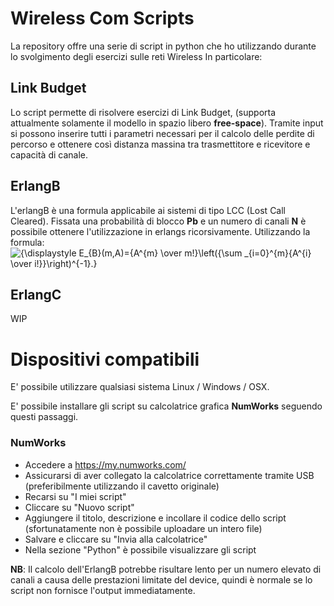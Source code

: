 # Wireless Com Scripts

La repository offre una serie di script in python che ho utilizzando durante lo svolgimento degli esercizi sulle reti Wireless
In particolare:
## Link Budget
Lo script permette di risolvere esercizi di Link Budget, (supporta attualmente solamente il modello in spazio libero <b>free-space</b>). Tramite input si possono inserire tutti i parametri necessari per il calcolo delle perdite di percorso e ottenere così distanza massina tra trasmettitore e ricevitore e capacità di canale.

## ErlangB
L'erlangB è una formula applicabile ai sistemi di tipo LCC (Lost Call Cleared). Fissata una probabilità di blocco <b>Pb</b> e un numero di canali **N** è possibile ottenere l'utilizzazione in erlangs ricorsivamente. Utilizzando la formula:
![{\displaystyle E_{B}(m,A)={A^{m} \over m!}\left({\sum _{i=0}^{m}{A^{i} \over i!}}\right)^{-1}.}](https://wikimedia.org/api/rest_v1/media/math/render/svg/8bfc2007e5e115dd255d299b117f598f8761b20f)

## ErlangC
WIP

# Dispositivi compatibili
E' possibile utilizzare qualsiasi sistema Linux / Windows / OSX. 

E' possibile installare gli script su calcolatrice grafica **NumWorks** seguendo questi passaggi.

### NumWorks

 - Accedere a https://my.numworks.com/
 -  Assicurarsi di aver collegato la calcolatrice correttamente tramite USB (preferibilmente utilizzando il cavetto originale)
 - Recarsi su "I miei script"
 - Cliccare su "Nuovo script"
 - Aggiungere il titolo, descrizione e incollare il codice dello script (sfortunatamente non è possibile uploadare un intero file)
 - Salvare e cliccare su "Invia alla calcolatrice"
 - Nella sezione "Python" è possibile visualizzare gli script

**NB**: Il calcolo dell'ErlangB potrebbe risultare lento per un numero elevato di canali a causa delle prestazioni limitate del device, quindi è normale se lo script non fornisce l'output immediatamente.

 

 
